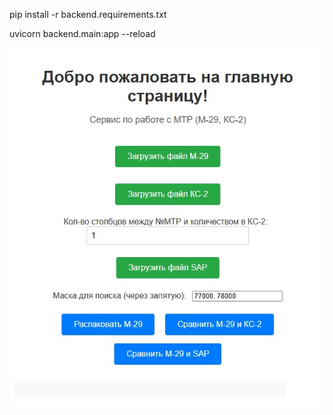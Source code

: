 pip install -r backend.requirements.txt

uvicorn backend.main:app --reload


![alt text](https://github.com/DmitryGitHab/m29_fa/blob/main/demo/frontend.jpg)